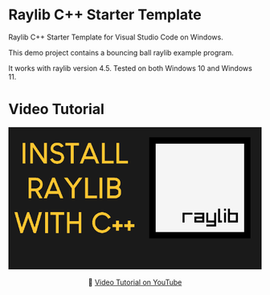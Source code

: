 # Raylib C++ Starter Template

Raylib C++ Starter Template for Visual Studio Code on Windows.

This demo project contains a bouncing ball raylib example program.

It works with raylib version 4.5.
Tested on both Windows 10 and Windows 11.

# Video Tutorial

<p align="center">
  <img src="preview.jpg" alt="" width="800">
</p>

<p align="center">
🎥 <a href="https://www.youtube.com/watch?v=PaAcVk5jUd8">Video Tutorial on YouTube</a>
</p>

